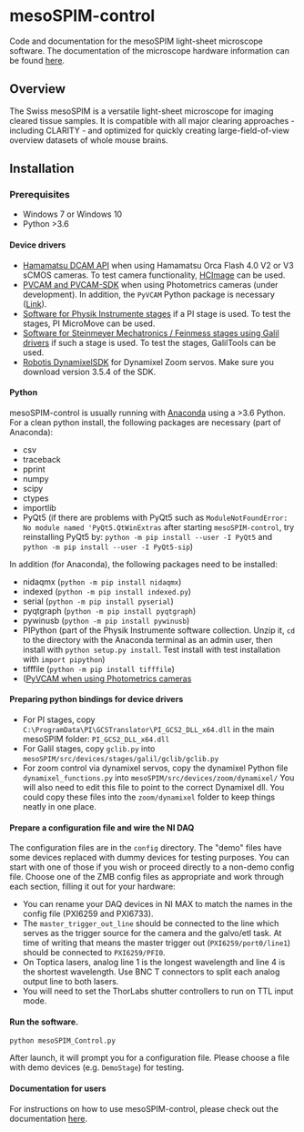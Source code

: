 # mesoSPIM-control
Code and documentation for the mesoSPIM light-sheet microscope software.
The documentation of the microscope hardware information can be found [here](https://github.com/mesoSPIM/mesoSPIM-hardware-documentation).

## Overview
The Swiss mesoSPIM is a versatile light-sheet microscope for imaging
cleared tissue samples. It is compatible with all major clearing approaches - including CLARITY - and optimized for quickly creating large-field-of-view overview datasets of whole mouse brains.

## Installation

### Prerequisites
* Windows 7 or Windows 10
* Python >3.6

#### Device drivers
* [Hamamatsu DCAM API](https://dcam-api.com/) when using Hamamatsu Orca Flash 4.0 V2 or V3 sCMOS cameras. To test camera functionality, [HCImage](https://dcam-api.com/hamamatsu-software/) can be used.
* [PVCAM and PVCAM-SDK](https://www.photometrics.com/support/software/) when using Photometrics cameras (under development). In addition, the `PyVCAM` Python package is necessary ([Link](https://github.com/Photometrics/PyVCAM)).
* [Software for Physik Instrumente stages](https://www.physikinstrumente.com/en/products/motion-control-software/) if a PI stage is used. To test the stages, PI MicroMove can be used.
* [Software for Steinmeyer Mechatronics / Feinmess stages using Galil drivers](http://www.galilmc.com/downloads/api) if such a stage is used. To test the stages, GalilTools can be used.
* [Robotis DynamixelSDK](https://github.com/ROBOTIS-GIT/DynamixelSDK/releases) for Dynamixel Zoom servos. Make sure you download version 3.5.4 of the SDK.

#### Python
mesoSPIM-control is usually running with [Anaconda](https://www.anaconda.com/download/) using a >3.6 Python. For a clean python install, the following packages are necessary (part of Anaconda):

* csv
* traceback
* pprint
* numpy
* scipy
* ctypes
* importlib
* PyQt5 (if there are problems with PyQt5 such as `ModuleNotFoundError: No module named 'PyQt5.QtWinExtras` after starting `mesoSPIM-control`, try reinstalling PyQt5 by: `python -m pip install --user -I PyQt5` and `python -m pip install --user -I PyQt5-sip`)

In addition (for Anaconda), the following packages need to be installed:
* nidaqmx (`python -m pip install nidaqmx`)
* indexed (`python -m pip install indexed.py`)
* serial (`python -m pip install pyserial`)
* pyqtgraph  (`python -m pip install pyqtgraph`)
* pywinusb  (`python -m pip install pywinusb`)
* PIPython (part of the Physik Instrumente software collection. Unzip it, `cd` to the directory with the Anaconda terminal as an admin user, then install with `python setup.py install`. Test install with  test installation with `import pipython`)
* tifffile (`python -m pip install tifffile`)
* ([PyVCAM when using Photometrics cameras](https://github.com/Photometrics/PyVCAM)

#### Preparing python bindings for device drivers
* For PI stages, copy `C:\ProgramData\PI\GCSTranslator\PI_GCS2_DLL_x64.dll` in the main mesoSPIM folder: `PI_GCS2_DLL_x64.dll`
* For Galil stages, copy `gclib.py` into `mesoSPIM/src/devices/stages/galil/gclib/gclib.py`
* For zoom control via dynamixel servos, copy the dynamixel Python file `dynamixel_functions.py` into `mesoSPIM/src/devices/zoom/dynamixel/` You will also need to edit this file to point to the correct Dynamixel dll. You could copy these files into the `zoom/dynamixel` folder to keep things neatly in one place.

#### Prepare a configuration file and wire the NI DAQ
The configuration files are in the `config` directory.
The "demo" files have some devices replaced with dummy devices for testing purposes.
You can start with one of those if you wish or proceed directly to a non-demo config file.
Choose one of the ZMB config files as appropriate and work through each section, filling it out for your hardware:

* You can rename your DAQ devices in NI MAX to match the names in the config file (PXI6259 and PXI6733).
* The `master_trigger_out_line` should be connected to the line which serves as the trigger source for the camera and the galvo/etl task.
At time of writing that means the master trigger out (`PXI6259/port0/line1`) should be connected to `PXI6259/PFI0`.
* On Toptica lasers, analog line 1 is the longest wavelength and line 4 is the shortest wavelength.
Use BNC T connectors to split each analog output line to both lasers.
* You will need to set the ThorLabs shutter controllers to run on TTL input mode.

#### Run the software.
```
python mesoSPIM_Control.py
```
After launch, it will prompt you for a configuration file. Please choose a file
with demo devices (e.g. `DemoStage`) for testing.

#### Documentation for users
For instructions on how to use mesoSPIM-control, please check out the documentation [here](https://github.com/mesoSPIM/mesoSPIM-powerpoint-documentation).
